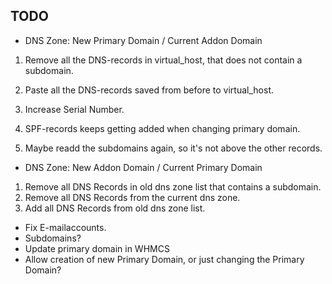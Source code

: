 ## TODO

- DNS Zone: New Primary Domain / Current Addon Domain
1. Remove all the DNS-records in virtual_host, that does not contain a subdomain.
2. Paste all the DNS-records saved from before to virtual_host.
3. Increase Serial Number.
4. SPF-records keeps getting added when changing primary domain.
   
5. Maybe readd the subdomains again, so it's not above the other records.

- DNS Zone: New Addon Domain / Current Primary Domain
1. Remove all DNS Records in old dns zone list that contains a subdomain.
2. Remove all DNS Records from the current dns zone.
3. Add all DNS Records from old dns zone list.
   
- Fix E-mailaccounts.
- Subdomains?
- Update primary domain in WHMCS
- Allow creation of new Primary Domain, or just changing the Primary Domain?